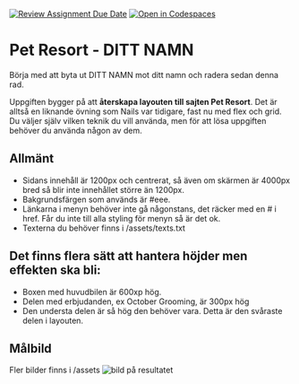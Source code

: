 [![Review Assignment Due Date](https://classroom.github.com/assets/deadline-readme-button-22041afd0340ce965d47ae6ef1cefeee28c7c493a6346c4f15d667ab976d596c.svg)](https://classroom.github.com/a/0S0esN5f)
[![Open in Codespaces](https://classroom.github.com/assets/launch-codespace-2972f46106e565e64193e422d61a12cf1da4916b45550586e14ef0a7c637dd04.svg)](https://classroom.github.com/open-in-codespaces?assignment_repo_id=17081609)
# Pet Resort - DITT NAMN
Börja med att byta ut DITT NAMN mot ditt namn och radera sedan denna rad. 

Uppgiften bygger på att **återskapa layouten till sajten Pet Resort**. Det är alltså en liknande övning som Nails var tidigare, fast nu med flex och grid. Du väljer själv vilken teknik du vill använda, men för att lösa uppgiften behöver du använda någon av dem.

## Allmänt
- Sidans innehåll är 1200px och centrerat, så även om skärmen är 4000px bred så blir inte innehållet större än 1200px. 
- Bakgrundsfärgen som används är #eee.
- Länkarna i menyn behöver inte gå någonstans, det räcker med en # i href. Får du inte till alla styling för menyn så är det ok.
- Texterna du behöver finns i /assets/texts.txt

## Det finns flera sätt att hantera höjder men effekten ska bli:
- Boxen med huvudbilen är 600xp hög. 
- Delen med erbjudanden, ex October Grooming, är 300px hög
- Den understa delen är så hög den behöver vara. Detta är den svåraste delen i layouten. 

## Målbild
Fler bilder finns i /assets
![bild på resultatet](/assets/wide.JPG "Målbilds")